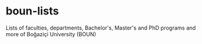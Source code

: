 # boun-lists
Lists of faculties, departments, Bachelor's, Master's and PhD programs and more of Boğaziçi University (BOUN) 
